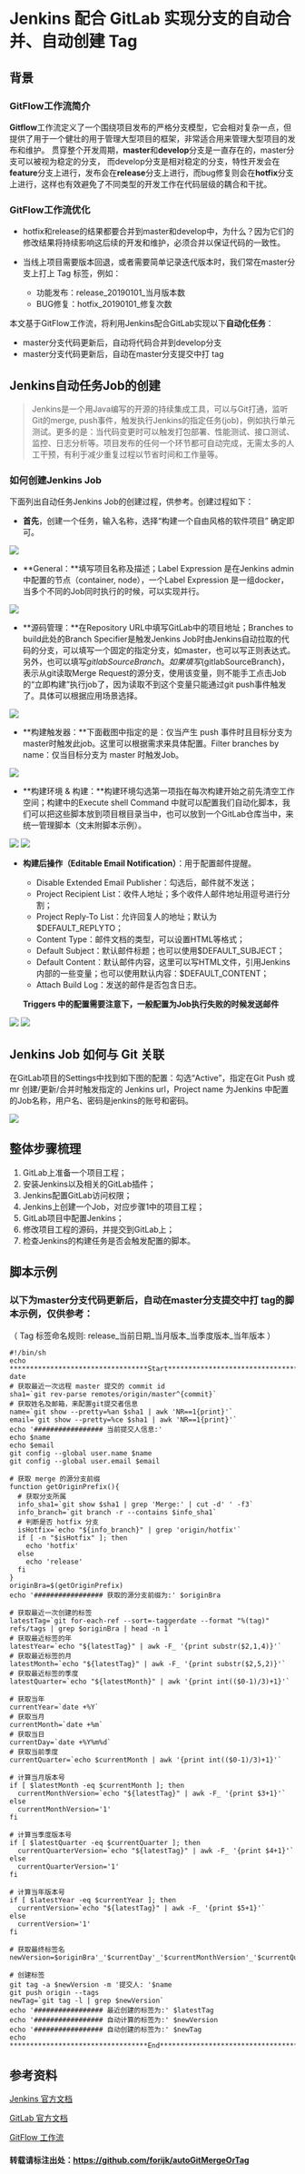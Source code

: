 # Jenkins 配合 GitLab 实现分支的自动合并、自动创建 Tag

## 背景

### GitFlow工作流简介

**Gitflow**工作流定义了一个围绕项目发布的严格分支模型，它会相对复杂一点，但提供了用于一个健壮的用于管理大型项目的框架，非常适合用来管理大型项目的发布和维护。 贯穿整个开发周期，**master**和**develop**分支是一直存在的，master分支可以被视为稳定的分支， 而develop分支是相对稳定的分支，特性开发会在**feature**分支上进行，发布会在**release**分支上进行，而bug修复则会在**hotfix**分支上进行，这样也有效避免了不同类型的开发工作在代码层级的耦合和干扰。

### GitFlow工作流优化

- hotfix和release的结果都要合并到master和develop中，为什么？因为它们的修改结果将持续影响这后续的开发和维护，必须合并以保证代码的一致性。

- 当线上项目需要版本回退，或者需要简单记录迭代版本时，我们常在master分支上打上 Tag 标签，例如：

	- 功能发布：release\_20190101\_当月版本数
	- BUG修复：hotfix\_20190101\_修复次数

本文基于GitFlow工作流，将利用Jenkins配合GitLab实现以下**自动化任务**：

- master分支代码更新后，自动将代码合并到develop分支
- master分支代码更新后，自动在master分支提交中打 tag

## Jenkins自动任务Job的创建
>Jenkins是一个用Java编写的开源的持续集成工具，可以与Git打通，监听Git的merge, push事件，触发执行Jenkins的指定任务(job)，例如执行单元测试。更多的是：当代码变更时可以触发打包部署、性能测试、接口测试、监控、日志分析等。项目发布的任何一个环节都可自动完成，无需太多的人工干预，有利于减少重复过程以节省时间和工作量等。

### 如何创建Jenkins Job
下面列出自动任务Jenkins Job的创建过程，供参考。创建过程如下：

- **首先**，创建一个任务，输入名称，选择“构建一个自由风格的软件项目” 确定即可。

![](https://img2018.cnblogs.com/blog/1414425/201901/1414425-20190110001016094-2027726449.png)

- **General：**填写项目名称及描述；Label Expression 是在Jenkins admin 中配置的节点（container, node），一个Label Expression 是一组docker，当多个不同的Job同时执行的时候，可以实现并行。

![](https://img2018.cnblogs.com/blog/1414425/201901/1414425-20190110001035403-1848522405.png)

- **源码管理：**在Repository URL中填写GitLab中的项目地址；Branches to build此处的Branch Specifier是触发Jenkins Job时由Jenkins自动拉取的代码的分支，可以填写一个固定的指定分支，如master，也可以写正则表达式。另外，也可以填写${gitlabSourceBranch}。如果填写${gitlabSourceBranch}，表示从git读取Merge Request的源分支，使用该变量，则不能手工点击Job的“立即构建”执行job了，因为读取不到这个变量只能通过git push事件触发了。具体可以根据应用场景选择。

![](https://img2018.cnblogs.com/blog/1414425/201901/1414425-20190110001055782-140519907.png)

- **构建触发器：**下面截图中指定的是：仅当产生 push 事件时且目标分支为master时触发此job。这里可以根据需求来具体配置。Filter branches by name：仅当目标分支为 master 时触发Job。

![](https://img2018.cnblogs.com/blog/1414425/201901/1414425-20190110001108191-1852265305.png)

- **构建环境 & 构建：**构建环境勾选第一项指在每次构建开始之前先清空工作空间；构建中的Execute shell Command 中就可以配置我们自动化脚本，我们可以把这些脚本放到项目根目录当中，也可以放到一个GitLab仓库当中，来统一管理脚本（文末附脚本示例）。

![](https://img2018.cnblogs.com/blog/1414425/201901/1414425-20190110001117877-612823650.png)
![](https://img2018.cnblogs.com/blog/1414425/201901/1414425-20190110001124787-637956332.png)

- **构建后操作（Editable Email Notification）**：用于配置邮件提醒。

	- Disable Extended Email Publisher：勾选后，邮件就不发送；
	- Project Recipient List：收件人地址；多个收件人邮件地址用逗号进行分割；
	- Project Reply-To List：允许回复人的地址；默认为$DEFAULT_REPLYTO；
	- Content Type：邮件文档的类型，可以设置HTML等格式；
	- Default Subject：默认邮件标题；也可以使用$DEFAULT_SUBJECT；
	- Default Content：默认邮件内容，这里可以写HTML文件，引用Jenkins内部的一些变量；也可以使用默认内容：$DEFAULT_CONTENT；
	- Attach Build Log：发送的邮件是否包含日志。

	**Triggers 中的配置需要注意下，一般配置为Job执行失败的时候发送邮件**

![](https://img2018.cnblogs.com/blog/1414425/201901/1414425-20190110001140935-1294496622.png)
![](https://img2018.cnblogs.com/blog/1414425/201901/1414425-20190110001148540-770025116.png)

## Jenkins Job 如何与 Git 关联

在GitLab项目的Settings中找到如下图的配置：勾选“Active”，指定在Git Push 或 mr  创建/更新/合并时触发指定的 Jenkins url，Project name 为Jenkins 中配置的Job名称，用户名、密码是jenkins的账号和密码。

![](https://img2018.cnblogs.com/blog/1414425/201901/1414425-20190110001203478-49653835.png)

## 整体步骤梳理

1. GitLab上准备一个项目工程； 
2. 安装Jenkins以及相关的GitLab插件；
3. Jenkins配置GitLab访问权限；
4. Jenkins上创建一个Job，对应步骤1中的项目工程；
5. GitLab项目中配置Jenkins；
6. 修改项目工程的源码，并提交到GitLab上； 
7. 检查Jenkins的构建任务是否会触发配置的脚本。

## 脚本示例
### 以下为master分支代码更新后，自动在master分支提交中打 tag的脚本示例，仅供参考：
（ Tag 标签命名规则: release\_当前日期\_当月版本\_当季度版本\_当年版本 ）

```
#!/bin/sh
echo **********************************Start********************************
date
# 获取最近一次远程 master 提交的 commit id
sha1=`git rev-parse remotes/origin/master^{commit}`
# 获取姓名及邮箱，来配置git提交者信息
name=`git show --pretty=%an $sha1 | awk 'NR==1{print}'`
email=`git show --pretty=%ce $sha1 | awk 'NR==1{print}'`
echo '################# 当前提交人信息:'
echo $name 
echo $email 
git config --global user.name $name
git config --global user.email $email

# 获取 merge 的源分支前缀
function getOriginPrefix(){
  # 获取分支所属
  info_sha1=`git show $sha1 | grep 'Merge:' | cut -d' ' -f3`
  info_branch=`git branch -r --contains $info_sha1`
  # 判断是否 hotfix 分支
  isHotfix=`echo "${info_branch}" | grep 'origin/hotfix'`
  if [ -n "$isHotfix" ]; then 
    echo 'hotfix'
  else
    echo 'release'
  fi
}
originBra=$(getOriginPrefix)
echo '################# 获取的源分支前缀为:' $originBra

# 获取最近一次创建的标签
latestTag=`git for-each-ref --sort=-taggerdate --format "%(tag)" refs/tags | grep $originBra | head -n 1`
# 获取最近标签的年
latestYear=`echo "${latestTag}" | awk -F_ '{print substr($2,1,4)}'`
# 获取最近标签的月
latestMonth=`echo "${latestTag}" | awk -F_ '{print substr($2,5,2)}'`
# 获取最近标签的季度
latestQuarter=`echo "${latestMonth}" | awk '{print int(($0-1)/3)+1}'`

# 获取当年
currentYear=`date +%Y`
# 获取当月
currentMonth=`date +%m`
# 获取当日
currentDay=`date +%Y%m%d`
# 获取当前季度
currentQuarter=`echo $currentMonth | awk '{print int(($0-1)/3)+1}'`

# 计算当月版本号
if [ $latestMonth -eq $currentMonth ]; then 
  currentMonthVersion=`echo "${latestTag}" | awk -F_ '{print $3+1}'`
else
  currentMonthVersion='1'
fi

# 计算当季度版本号
if [ $latestQuarter -eq $currentQuarter ]; then 
  currentQuarterVersion=`echo "${latestTag}" | awk -F_ '{print $4+1}'`
else
  currentQuarterVersion='1'
fi

# 计算当年版本号
if [ $latestYear -eq $currentYear ]; then 
  currentVersion=`echo "${latestTag}" | awk -F_ '{print $5+1}'`
else
  currentVersion='1'
fi

# 获取最终标签名 
newVersion=$originBra'_'$currentDay'_'$currentMonthVersion'_'$currentQuarterVersion'_'$currentVersion

# 创建标签
git tag -a $newVersion -m '提交人: '$name
git push origin --tags
newTag=`git tag -l | grep $newVersion`
echo '################# 最近创建的标签为:' $latestTag
echo '################# 自动计算的标签为:' $newVersion
echo '################# 自动创建的标签为:' $newTag
echo **********************************End**********************************
```

## 参考资料

[Jenkins 官方文档](https://jenkins.io/zh/doc/)

[GitLab 官方文档](https://docs.gitlab.com/ce/ci/yaml/README.html)

[GitFlow 工作流](https://www.jianshu.com/p/bdb05232dbc1)

#### 转载请标注出处：https://github.com/forijk/autoGitMergeOrTag
